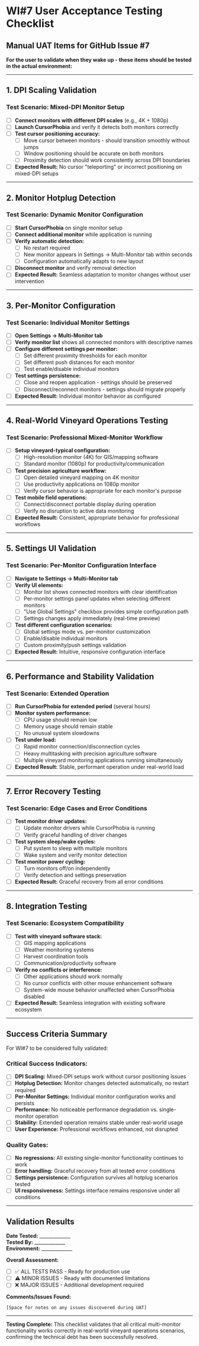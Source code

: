 # WI#7 User Acceptance Testing Checklist

## Manual UAT Items for GitHub Issue #7

**For the user to validate when they wake up - these items should be tested in the actual environment:**

---

## 1. DPI Scaling Validation

### Test Scenario: Mixed-DPI Monitor Setup
- [ ] **Connect monitors with different DPI scales** (e.g., 4K + 1080p)
- [ ] **Launch CursorPhobia** and verify it detects both monitors correctly
- [ ] **Test cursor positioning accuracy:**
  - [ ] Move cursor between monitors - should transition smoothly without jumps
  - [ ] Window positioning should be accurate on both monitors
  - [ ] Proximity detection should work consistently across DPI boundaries
- [ ] **Expected Result:** No cursor "teleporting" or incorrect positioning on mixed-DPI setups

---

## 2. Monitor Hotplug Detection

### Test Scenario: Dynamic Monitor Configuration
- [ ] **Start CursorPhobia** on single monitor setup
- [ ] **Connect additional monitor** while application is running
- [ ] **Verify automatic detection:**
  - [ ] No restart required
  - [ ] New monitor appears in Settings → Multi-Monitor tab within seconds
  - [ ] Configuration automatically adapts to new layout
- [ ] **Disconnect monitor** and verify removal detection
- [ ] **Expected Result:** Seamless adaptation to monitor changes without user intervention

---

## 3. Per-Monitor Configuration

### Test Scenario: Individual Monitor Settings
- [ ] **Open Settings → Multi-Monitor tab**
- [ ] **Verify monitor list** shows all connected monitors with descriptive names
- [ ] **Configure different settings per monitor:**
  - [ ] Set different proximity thresholds for each monitor
  - [ ] Set different push distances for each monitor  
  - [ ] Test enable/disable individual monitors
- [ ] **Test settings persistence:**
  - [ ] Close and reopen application - settings should be preserved
  - [ ] Disconnect/reconnect monitors - settings should migrate properly
- [ ] **Expected Result:** Individual monitor behavior as configured

---

## 4. Real-World Vineyard Operations Testing

### Test Scenario: Professional Mixed-Monitor Workflow
- [ ] **Setup vineyard-typical configuration:**
  - [ ] High-resolution monitor (4K) for GIS/mapping software
  - [ ] Standard monitor (1080p) for productivity/communication
- [ ] **Test precision agriculture workflow:**
  - [ ] Open detailed vineyard mapping on 4K monitor
  - [ ] Use productivity applications on 1080p monitor
  - [ ] Verify cursor behavior is appropriate for each monitor's purpose
- [ ] **Test mobile field operations:**
  - [ ] Connect/disconnect portable display during operation
  - [ ] Verify no disruption to active data monitoring
- [ ] **Expected Result:** Consistent, appropriate behavior for professional workflows

---

## 5. Settings UI Validation

### Test Scenario: Per-Monitor Configuration Interface
- [ ] **Navigate to Settings → Multi-Monitor tab**
- [ ] **Verify UI elements:**
  - [ ] Monitor list shows connected monitors with clear identification
  - [ ] Per-monitor settings panel updates when selecting different monitors
  - [ ] "Use Global Settings" checkbox provides simple configuration path
  - [ ] Settings changes apply immediately (real-time preview)
- [ ] **Test different configuration scenarios:**
  - [ ] Global settings mode vs. per-monitor customization
  - [ ] Enable/disable individual monitors
  - [ ] Custom proximity/push settings validation
- [ ] **Expected Result:** Intuitive, responsive configuration interface

---

## 6. Performance and Stability Validation  

### Test Scenario: Extended Operation
- [ ] **Run CursorPhobia for extended period** (several hours)
- [ ] **Monitor system performance:**
  - [ ] CPU usage should remain low
  - [ ] Memory usage should remain stable
  - [ ] No unusual system slowdowns
- [ ] **Test under load:**
  - [ ] Rapid monitor connection/disconnection cycles
  - [ ] Heavy multitasking with precision agriculture software
  - [ ] Multiple vineyard monitoring applications running simultaneously
- [ ] **Expected Result:** Stable, performant operation under real-world load

---

## 7. Error Recovery Testing

### Test Scenario: Edge Cases and Error Conditions
- [ ] **Test monitor driver updates:**
  - [ ] Update monitor drivers while CursorPhobia is running
  - [ ] Verify graceful handling of driver changes
- [ ] **Test system sleep/wake cycles:**
  - [ ] Put system to sleep with multiple monitors
  - [ ] Wake system and verify monitor detection
- [ ] **Test monitor power cycling:**
  - [ ] Turn monitors off/on independently
  - [ ] Verify detection and settings preservation
- [ ] **Expected Result:** Graceful recovery from all error conditions

---

## 8. Integration Testing

### Test Scenario: Ecosystem Compatibility
- [ ] **Test with vineyard software stack:**
  - [ ] GIS mapping applications
  - [ ] Weather monitoring systems
  - [ ] Harvest coordination tools
  - [ ] Communication/productivity software
- [ ] **Verify no conflicts or interference:**
  - [ ] Other applications should work normally
  - [ ] No cursor conflicts with other mouse enhancement software
  - [ ] System-wide mouse behavior unaffected when CursorPhobia disabled
- [ ] **Expected Result:** Seamless integration with existing software ecosystem

---

## Success Criteria Summary

For WI#7 to be considered fully validated:

### Critical Success Indicators:
- [ ] **DPI Scaling:** Mixed-DPI setups work without cursor positioning issues
- [ ] **Hotplug Detection:** Monitor changes detected automatically, no restart required
- [ ] **Per-Monitor Settings:** Individual monitor configuration works and persists
- [ ] **Performance:** No noticeable performance degradation vs. single-monitor operation
- [ ] **Stability:** Extended operation remains stable under real-world usage
- [ ] **User Experience:** Professional workflows enhanced, not disrupted

### Quality Gates:
- [ ] **No regressions:** All existing single-monitor functionality continues to work
- [ ] **Error handling:** Graceful recovery from all tested error conditions
- [ ] **Settings persistence:** Configuration survives all hotplug scenarios tested
- [ ] **UI responsiveness:** Settings interface remains responsive under all conditions

---

## Validation Results

**Date Tested:** _____________  
**Tested By:** _____________  
**Environment:** _____________  

**Overall Assessment:** 
- [ ] ✅ ALL TESTS PASS - Ready for production use
- [ ] ⚠️ MINOR ISSUES - Ready with documented limitations  
- [ ] ❌ MAJOR ISSUES - Additional development required

**Comments/Issues Found:**
```
[Space for notes on any issues discovered during UAT]
```

---

**Testing Complete:** This checklist validates that all critical multi-monitor functionality works correctly in real-world vineyard operations scenarios, confirming the technical debt has been successfully resolved.